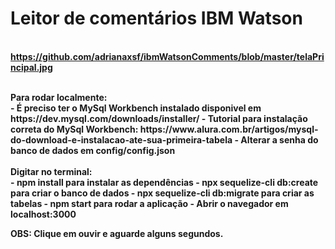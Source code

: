 <b><h1> Leitor de comentários IBM Watson </h1>
<br>
https://github.com/adrianaxsf/ibmWatsonComments/blob/master/telaPrincipal.jpg

<br>
Para rodar localmente:
<br>
- É preciso ter o MySql Workbench instalado disponivel em https://dev.mysql.com/downloads/installer/
- Tutorial para instalação correta do MySql Workbench: https://www.alura.com.br/artigos/mysql-do-download-e-instalacao-ate-sua-primeira-tabela
- Alterar a senha do banco de dados em config/config.json
<br><br>
Digitar no terminal:<br>
- <b> npm install </b> para instalar as dependências 
- <b> npx sequelize-cli db:create </b>para criar o banco de dados
- <b>npx sequelize-cli db:migrate </b>para criar as tabelas
- <b>npm start</b> para rodar a aplicação
- Abrir o navegador em localhost:3000 

OBS: Clique em ouvir e aguarde alguns segundos.